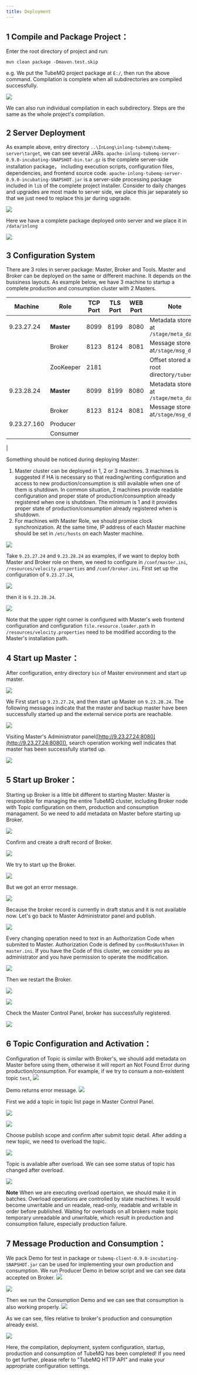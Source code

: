 ```yaml
---
title: Deployment
---
```


## 1 Compile and Package Project：

Enter the root directory of project and run:

```
mvn clean package -Dmaven.test.skip
```

e.g. We put the TubeMQ project package at `E:/`, then run the above command. Compilation is complete when all subdirectories are compiled successfully.

![](img/sysdeployment/sys_compile.png)

We can also run individual compilation in each subdirectory. Steps are the same as the whole project's compilation.

## 2 Server Deployment

As example above, entry directory `..\InLong\inlong-tubemq\tubemq-server\target`, we can see several JARs. `apache-inlong-tubemq-server-0.9.0-incubating-SNAPSHOT-bin.tar.gz` is the complete server-side installation package， including execution scripts, configuration files, dependencies, and frontend source code. `apache-inlong-tubemq-server-0.9.0-incubating-SNAPSHOT.jar` is a server-side processing package included in `lib` of the complete project installer. Consider to daily changes and upgrades are most made to server side, we place this jar separately so that we just need to replace this jar during upgrade.


![](img/sysdeployment/sys_package.png)

Here we have a complete package deployed onto server and we place it in `/data/inlong`

![](img/sysdeployment/sys_package_list.png)


## 3 Configuration System

There are 3 roles in server package: Master, Broker and Tools. Master and Broker can be deployed on the same or different machine. It depends on the bussiness layouts. As example below, we have 3 machine to startup a complete production and consumption cluster with 2 Masters.

| Machine | Role | TCP Port | TLS Port | WEB Port | Note |
| --- | --- | --- | --- | --- | --- |
| 9.23.27.24 | **Master** | 8099 | 8199 | 8080 | Metadata stored at `/stage/meta_data` |
| | Broker | 8123 | 8124 | 8081 | Message stored at`/stage/msg_data` |
| | ZooKeeper | 2181 | | | Offset stored at root directory`/tubemq` |
| 9.23.28.24 | **Master** | 8099 | 8199 | 8080 | Metadata stored at `/stage/meta_data` |
| | Broker | 8123 | 8124 | 8081 | Message stored at`/stage/msg_data` |
| 9.23.27.160 | Producer ||||
| | Consumer ||||
|

Something should be noticed during deploying Master:

1. Master cluster can be deployed in 1, 2 or 3 machines. 3 machines is suggested if HA is necessary so that reading/writing configuration and access to new production/consumption is still available when one of them is shutdown. In common situation, 2 machines provide readable configuration and proper state of production/consumption already registered when one is shutdown. The minimum is 1 and it provides proper state of production/consumption already registered when is shutdown.
2. For machines with Master Role, we should promise clock synchronization. At the same time, IP address of each Master machine should be set in `/etc/hosts` on each Master machine.

![](img/sysdeployment/sys_address_host.png)

Take `9.23.27.24` and `9.23.28.24` as examples, if we want to deploy both Master and Broker role on them, we need to configure in `/conf/master.ini`, `/resources/velocity.properties` and `/conf/broker.ini`. First set up the configuration of `9.23.27.24`,

![](img/sysdeployment/sys_configure_1.png)

then it is `9.23.28.24`.

![](img/sysdeployment/sys_configure_2.png)

Note that the upper right corner is configured with Master's web frontend configuration and configuration `file.resource.loader.path` in `/resources/velocity.properties` need to be modified according to the Master's installation path.

## 4 Start up Master：

After configuration, entry directory `bin` of Master environment and start up master.

![](img/sysdeployment/sys_master_start.png)

We First start up `9.23.27.24`, and then start up Master on `9.23.28.24`. The following messages indicate that the master and backup master have been successfully started up and the external service ports are reachable.

![](img/sysdeployment/sys_master_startted.png)

Visiting Master's Administrator panel([http://9.23.27.24:8080](http://9.23.27.24:8080)), search operation working well indicates that master has been successfully started up.

![](img/sysdeployment/sys_master_console.png)

## 5 Start up Broker：

Starting up Broker is a little bit different to starting Master: Master is responsible for managing the entire TubeMQ cluster, including Broker node with Topic configuration on them, production and consumption managament. So we need to add metadata on Master before starting up Broker.

![](img/sysdeployment/sys_broker_configure.png)

Confirm and create a draft record of Broker.

![](img/sysdeployment/sys_broker_online.png)

We try to start up the Broker.

![](img/sysdeployment/sys_broker_start.png)

But we got an error message.

![](img/sysdeployment/sys_broker_start_error.png)

Because the broker record is currently in draft status and it is not available now. Let's go back to Master Administrator panel and publish.

![](img/sysdeployment/sys_broker_online_2.png)

Every changing operation need to text in an Authorization Code when submited to Master. Authorization Code is defined by `confModAuthToken` in `master.ini`. If you have the Code of this cluster, we consider you as administrator and you have permission to operate the modification.

![](img/sysdeployment/sys_broker_deploy.png)


Then we restart the Broker.

![](img/sysdeployment/sys_broker_restart_1.png)

![](img/sysdeployment/sys_broker_restart_2.png)

Check the Master Control Panel, broker has successfully registered.

![](img/sysdeployment/sys_broker_finished.png)


## 6 Topic Configuration and Activation：

Configuration of Topic is similar with Broker's, we should add metadata on Master before using them, otherwise it will report an Not Found Error during production/consumption. For example, if we try to consum a non-existent topic `test`,
![](img/sysdeployment/test_sendmessage.png)

Demo returns error message.
![](img/sysdeployment/sys_topic_error.png)

First we add a topic in topic list page in Master Control Panel.

![](img/sysdeployment/sys_topic_create.png)

![](img/sysdeployment/sys_topic_select.png)

Choose publish scope and confirm after submit topic detail. After adding a new topic, we need to overload the topic.

![](img/sysdeployment/sys_topic_deploy.png)

Topic is available after overload. We can see some status of topic has changed after overload.

![](img/sysdeployment/sys_topic_finished.png)


**Note** When we are executing overload opertaion, we should make it in batches. Overload operations are controlled by state machines. It would become unwritable and un readale, read-only, readable and writable in order before published. Waiting for overloads on all brokers make topic temporary unreadable and unwritable, which result in production and consumption failure, especially production failure.

## 7 Message Production and Consumption：

We pack Demo for test in package or `tubemq-client-0.9.0-incubating-SNAPSHOT.jar` can be used for implementing your own production and consumption.
We run Producer Demo in below script and we can see data accepted on Broker.
![](img/sysdeployment/test_sendmessage_2.png)

![](img/sysdeployment/sys_node_status.png)

Then we run the Consumption Demo and we can see that consumption is also working properly.
![](img/sysdeployment/sys_node_status_2.png)

As we can see, files relative to broker's production and consumption already exist.

![](img/sysdeployment/sys_node_log.png)

Here, the compilation, deployment, system configuration, startup, production and consumption of TubeMQ has been completed!
If you need to get further, please refer to "TubeMQ HTTP API" and make your appropriate configuration settings.